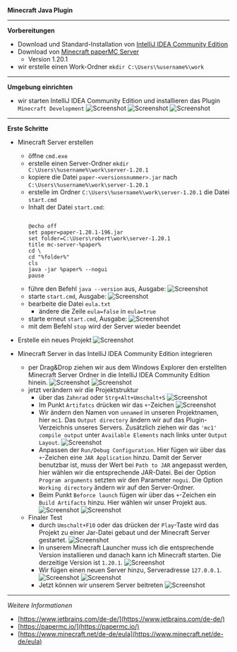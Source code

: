 **Minecraft Java Plugin**

---

**Vorbereitungen**

- Download und Standard-Installation von [IntelliJ IDEA Community Edition](https://www.jetbrains.com/de-de/idea/download/)
- Download von [Minecraft paperMC Server](https://papermc.io/downloads/all)
  - Version 1.20.1
- wir erstelle einen Work-Ordner `mkdir C:\Users\%username%\work`

---

**Umgebung einrichten**

- wir starten IntelliJ IDEA Community Edition und installieren das Plugin `Minecraft Development`
  ![Screenshot](https://github.com/dr-woitschek/minecraft/blob/main/JavaEdition/Plugins/work/Bilder/IntelliJ_IDEA_01.jpg)
  ![Screenshot](https://github.com/dr-woitschek/minecraft/blob/main/JavaEdition/Plugins/work/Bilder/IntelliJ_IDEA_02.jpg)
  ![Screenshot](https://github.com/dr-woitschek/minecraft/blob/main/JavaEdition/Plugins/work/Bilder/IntelliJ_IDEA_03.jpg)

---

**Erste Schritte**

- Minecraft Server erstellen
  - öffne `cmd.exe`
  - erstelle einen Server-Ordner `mkdir C:\Users\%username%\work\server-1.20.1`
  - kopiere die Datei `paper-<versionsnummer>.jar` nach `C:\Users\%username%\work\server-1.20.1`
  - erstelle im Ordner `C:\Users\%username%\work\server-1.20.1` die Datei `start.cmd`
  - Inhalt der Datei `start.cmd`:
    ```
    
    @echo off
    set paper=paper-1.20.1-196.jar
    set folder=C:\Users\robert\work\server-1.20.1
    title mc-server-%paper%
    cd \
    cd "%folder%"
    cls
    java -jar %paper% --nogui
    pause
    
    ```
  - führe den Befehl `java --version` aus, Ausgabe:
    ![Screenshot](https://github.com/dr-woitschek/minecraft/blob/main/JavaEdition/Plugins/work/Bilder/cmd_java_version.jpg)
  - starte `start.cmd`, Ausgabe:
    ![Screenshot](https://github.com/dr-woitschek/minecraft/blob/main/JavaEdition/Plugins/work/Bilder/ausgabe_start_cmd1.jpg)
  - bearbeite die Datei `eula.txt`
    - ändere die Zeile `eula=false` in `eula=true`
  - starte erneut `start.cmd`, Ausgabe:
    ![Screenshot](https://github.com/dr-woitschek/minecraft/blob/main/JavaEdition/Plugins/work/Bilder/ausgabe_start_cmd2.jpg)
  - mit dem Befehl `stop` wird der Server wieder beendet

- Erstelle ein neues Projekt
  ![Screenshot](https://github.com/dr-woitschek/minecraft/blob/main/JavaEdition/Plugins/work/Bilder/IntelliJ_IDEA_04.jpg)

- Minecraft Server in das IntelliJ IDEA Community Edition integrieren
  - per Drag&Drop ziehen wir aus dem Windows Explorer den erstellten Minecraft Server Ordner in die IntelliJ IDEA Community Edition hinein.
    ![Screenshot](https://github.com/dr-woitschek/minecraft/blob/main/JavaEdition/Plugins/work/Bilder/IntelliJ_IDEA_05.jpg)
    ![Screenshot](https://github.com/dr-woitschek/minecraft/blob/main/JavaEdition/Plugins/work/Bilder/IntelliJ_IDEA_06.jpg)
  - jetzt verändern wir die Projektstruktur
    - über das `Zahnrad` oder `Strg+Alt+Umschalt+S`
	  ![Screenshot](https://github.com/dr-woitschek/minecraft/blob/main/JavaEdition/Plugins/work/Bilder/IntelliJ_IDEA_07.jpg)
    - Im Punkt `Artifatcs` drücken wir das `+`-Zeichen
	  ![Screenshot](https://github.com/dr-woitschek/minecraft/blob/main/JavaEdition/Plugins/work/Bilder/IntelliJ_IDEA_08.jpg)
    - Wir ändern den Namen von `unnamed` in unseren Projektnamen, hier `mc1`. Das `Output directory` ändern wir auf das Plugin-Verzeichnis unseres Servers. Zusätzlich ziehen wir das `'mc1' compile output` unter `Available Elements` nach links unter `Output Layout`.
      ![Screenshot](https://github.com/dr-woitschek/minecraft/blob/main/JavaEdition/Plugins/work/Bilder/IntelliJ_IDEA_09.jpg)
    - Anpassen der `Run/Debug Configuration`. Hier fügen wir über das `+`-Zeichen eine `JAR Application` hinzu. Damit der Server benutzbar ist, muss der Wert bei `Path to JAR` angepasst werden, hier wählen wir die entsprechende JAR-Datei. Bei der Option `Program arguments` setzten wir den Parameter `nogui`. Die Option `Working directory` ändern wir auf den Server-Ordner.
    - Beim Punkt `Beforce launch` fügen wir über das `+`-Zeichen ein `Build Artifacts` hinzu. Hier wählen wir unser Projekt aus.
	  ![Screenshot](https://github.com/dr-woitschek/minecraft/blob/main/JavaEdition/Plugins/work/Bilder/IntelliJ_IDEA_10.jpg)
	  ![Screenshot](https://github.com/dr-woitschek/minecraft/blob/main/JavaEdition/Plugins/work/Bilder/IntelliJ_IDEA_11.jpg)
  - Finaler Test
    - durch `Umschalt+F10` oder das drücken der `Play`-Taste wird das Projekt zu einer Jar-Datei gebaut und der Minecraft Server gestartet.
      ![Screenshot](https://github.com/dr-woitschek/minecraft/blob/main/JavaEdition/Plugins/work/Bilder/IntelliJ_IDEA_12.jpg)
    - In unserem Minecraft Launcher muss ich die entsprechende Version installieren und danach kann ich Minecraft starten. Die derzeitige Version ist `1.20.1`.
      ![Screenshot](https://github.com/dr-woitschek/minecraft/blob/main/JavaEdition/Plugins/work/Bilder/mc01.jpg)
	- Wir fügen einen neuen Server hinzu, Serveradresse `127.0.0.1`.
	  ![Screenshot](https://github.com/dr-woitschek/minecraft/blob/main/JavaEdition/Plugins/work/Bilder/mc02.jpg)
      ![Screenshot](https://github.com/dr-woitschek/minecraft/blob/main/JavaEdition/Plugins/work/Bilder/mc03.jpg)
    - Jetzt können wir unserem Server beitreten
      ![Screenshot](https://github.com/dr-woitschek/minecraft/blob/main/JavaEdition/Plugins/work/Bilder/mc04.jpg)

---

_Weitere Informationen_
- [https://www.jetbrains.com/de-de/](https://www.jetbrains.com/de-de/)
- [https://papermc.io/](https://papermc.io/)
- [https://www.minecraft.net/de-de/eula](https://www.minecraft.net/de-de/eula)
